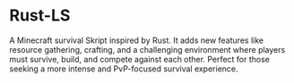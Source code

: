 # Rust-LS
A Minecraft survival Skript inspired by Rust. It adds new features like resource gathering, crafting, and a challenging environment where players must survive, build, and compete against each other. Perfect for those seeking a more intense and PvP-focused survival experience.
